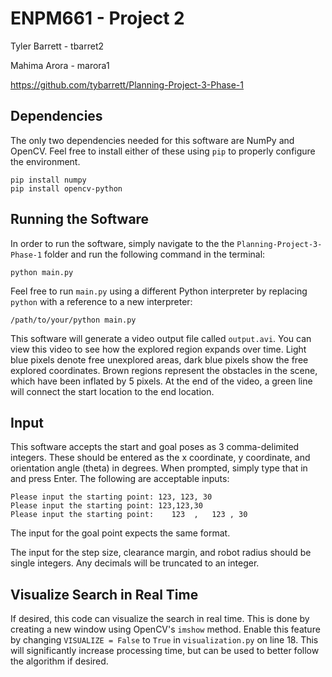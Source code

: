 # ENPM661 - Project 2
Tyler Barrett - tbarret2

Mahima Arora - marora1

https://github.com/tybarrett/Planning-Project-3-Phase-1

## Dependencies

The only two dependencies needed for this software are NumPy and OpenCV. 
Feel free to install either of these using `pip` to properly configure the environment.

    pip install numpy
    pip install opencv-python

## Running the Software 

In order to run the software, simply navigate to the the `Planning-Project-3-Phase-1` folder and run the following command in the terminal:

    python main.py

Feel free to run `main.py` using a different Python interpreter by replacing `python` with a reference to a new interpreter:

    /path/to/your/python main.py

This software will generate a video output file called `output.avi`. 
You can view this video to see how the explored region expands over time. 
Light blue pixels denote free unexplored areas, dark blue pixels show the free explored coordinates.
Brown regions represent the obstacles in the scene, which have been inflated by 5 pixels. 
At the end of the video, a green line will connect the start location to the end location.

## Input

This software accepts the start and goal poses as 3 comma-delimited integers.
These should be entered as the x coordinate, y coordinate, and orientation angle (theta) in degrees.
When prompted, simply type that in and press Enter. 
The following are acceptable inputs:

    Please input the starting point: 123, 123, 30
    Please input the starting point: 123,123,30
    Please input the starting point:    123  ,   123 , 30

The input for the goal point expects the same format. 

The input for the step size, clearance margin, and robot radius should be single integers.
Any decimals will be truncated to an integer. 

## Visualize Search in Real Time
 
If desired, this code can visualize the search in real time.
This is done by creating a new window using OpenCV's `imshow` method. 
Enable this feature by changing `VISUALIZE = False` to `True` in `visualization.py` on line 18.
This will significantly increase processing time, but can be used to better follow the algorithm if desired. 

